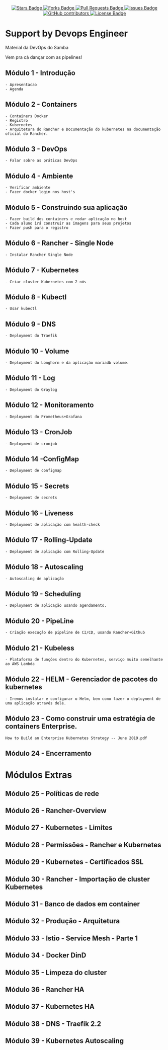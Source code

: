 <center>
<a href="https://github.com/hacklock/devops/stargazers">
	<img src="https://img.shields.io/github/stars/hacklock/devops" alt="Stars Badge"/>
</a>
<a href="https://github.com/hacklock/devops/network/members">
	<img src="https://img.shields.io/github/forks/hacklock/devops" alt="Forks Badge"/>
</a>
<a href="https://github.com/jonathanbaraldi/devops/pulls">
	<img src="https://img.shields.io/github/issues-pr/hacklock/devops" alt="Pull Requests Badge"/>
</a>
<a href="https://github.com/jonathanbaraldi/devops/issues">
	<img src="https://img.shields.io/github/issues/hacklock/devops" alt="Issues Badge"/>
</a>
<a href="https://github.com/hacklock/devops/graphs/contributors">
	<img alt="GitHub contributors" src="https://img.shields.io/github/contributors/hacklock/devops?color=2b9348">
</a>
<a href="https://github.com/hacklock/devops/blob/master/LICENSE">
	<img src="https://img.shields.io/github/license/hacklock/devops?color=2b9348" alt="License Badge"/>
</a>

</center>

# Support by Devops Engineer
Material da DevOps do Samba

Vem pra cá dançar com as pipelines!

## Módulo 1 -  Introdução
	- Apresentacao
	- Agenda

## Módulo 2 -  Containers

	- Containers Docker
	- Registro
	- Kubernetes
	- Arquitetura do Rancher e Documentação do kubernetes na documentação oficial do Rancher.

## Módulo 3 - DevOps
	- Falar sobre as práticas DevOps

## Módulo 4 - Ambiente 
	- Verificar ambiente
	- Fazer docker login nos host's

## Módulo 5 - Construindo sua aplicação 
	- Fazer build dos containers e rodar aplicação no host
	- Cada aluno irá construir as imagens para seus projetos
	- Fazer push para o registro

## Módulo 6 - Rancher - Single Node
	- Instalar Rancher Single Node

## Módulo 7 - Kubernetes
	- Criar cluster Kubernetes com 2 nós

## Módulo 8 - Kubectl 
	- Usar kubectl

## Módulo 9 - DNS
	- Deployment do Traefik

## Módulo 10 - Volume
	- Deployment do Longhorn e da aplicação mariadb volume.

## Módulo 11 - Log
	- Deployment do Graylog

## Módulo 12 - Monitoramento
	- Deployment do Prometheus+Grafana

## Módulo 13 - CronJob
	- Deployment de cronjob

## Módulo 14 -ConfigMap
	- Deployment de configmap

## Módulo 15 - Secrets
	- Deployment de secrets

## Módulo 16 - Liveness
	- Deployment de aplicação com health-check

## Módulo 17 - Rolling-Update
	- Deployment de aplicação com Rolling-Update

## Módulo 18 - Autoscaling
	- Autoscaling de aplicação
	
## Módulo 19 - Scheduling
	- Deployment de aplicação usando agendamento.

## Módulo 20 - PipeLine
	- Criação execução de pipeline de CI/CD, usando Rancher+Github

## Módulo 21 - Kubeless
	- Plataforma de funções dentro do Kubernetes, serviço muito semelhante ao AWS Lambda

## Módulo 22 - HELM - Gerenciador de pacotes do kubernetes
	- Iremos instalar e configurar o Helm, bem como fazer o deployment de uma aplicação através dele.

## Módulo 23 - Como construir uma estratégia de containers Enterprise.

	How to Build an Enterprise Kubernetes Strategy -- June 2019.pdf
	
## Módulo 24 - Encerramento	

# Módulos Extras

## Módulo 25 - Políticas de rede

## Módulo 26 - Rancher-Overview

## Módulo 27 - Kubernetes - Limites

## Módulo 28 - Permissões - Rancher e Kubernetes

## Módulo 29 - Kubernetes - Certificados SSL

## Módulo 30 - Rancher - Importação de cluster Kubernetes

## Módulo 31 - Banco de dados em container

## Módulo 32 - Produção - Arquitetura

## Módulo 33 - Istio - Service Mesh - Parte 1

## Módulo 34 - Docker DinD

## Módulo 35 - Limpeza do cluster

## Módulo 36 - Rancher HA

## Módulo 37 - Kubernetes HA

## Módulo 38 - DNS - Traefik 2.2

## Módulo 39 - Kubernetes Autoscaling


